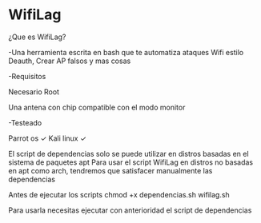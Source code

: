 # WifiLag
¿Que es WifiLag?

-Una herramienta escrita en bash que te automatiza ataques Wifi estilo Deauth, Crear AP falsos y mas cosas

-Requisitos

Necesario Root

Una antena con chip compatible con el modo monitor

-Testeado

Parrot os ✓
Kali linux ✓

El script de dependencias solo se puede utilizar en distros basadas en el sistema de paquetes apt
Para usar el script WifiLag en distros no basadas en apt como arch, tendremos que satisfacer manualmente las dependencias

Antes de ejecutar los scripts
chmod +x dependencias.sh wifilag.sh

Para usarla necesitas ejecutar con anterioridad el script de dependencias 

